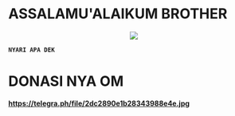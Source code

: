 # ASSALAMU'ALAIKUM BROTHER

<p align="center"> <img src="https://user-images.githubusercontent.com/20230423_200237.png"/> </p>

<p align="center">

<b><pre><code>NYARI APA DEK</code></pre>

# DONASI NYA OM
https://telegra.ph/file/2dc2890e1b28343988e4e.jpg
